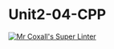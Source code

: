 # Unit2-04-CPP
[![Mr Coxall's Super Linter](https://github.com/ICS3U-Programming-Patrice-P/Unit2-04-CPP/workflows/Mr%20Coxall's%20Super%20Linter/badge.svg)](https://github.com/ICS3U-Programming-Patrice-P/Unit2-04-CPP/actions/)
